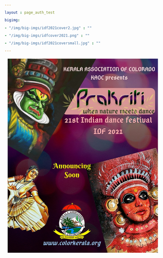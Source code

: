 ```yaml
---
layout : page_auth_test
bigimg:
- "/img/big-imgs/idf2021cover2.jpg" : ""
- "/img/big-imgs/idfcover2021.png" : ""
- "/img/big-imgs/idf2021coversmall.jpg" : ""
---
```

<body style="font-serif;line-height:1.8">
<div style="margin-left:10px;line-height:2">
  <p align="center">
    <img src="/img/images_2020/idf/idf2021poster.jpg" class="center">
  </p>
</div>
</body>
